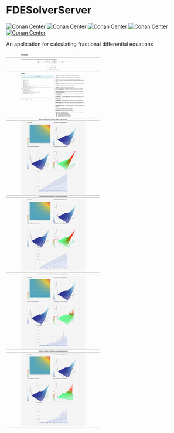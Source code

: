 # FDESolverServer
[![Conan Center](https://img.shields.io/conan/v/catch2?label=catch2&color=orange)](https://github.com/catchorg/Catch2)
[![Conan Center](https://img.shields.io/conan/v/boost?label=boost&color=%23aaf0ff)](https://github.com/boostorg/boost)
[![Conan Center](https://img.shields.io/conan/v/protobuf?label=protobuf)](https://github.com/protocolbuffers/protobuf)
[![Conan Center](https://img.shields.io/conan/v/grpc?label=grpc)](https://github.com/grpc/grpc)
[![Conan Center](https://img.shields.io/conan/v/antlr4-cppruntime?label=antlr4-cppruntime&color=red)](https://github.com/antlr/antlr4)

An application for calculating fractional differential equations

![](https://github.com/Igor743646/FDESolverServer/blob/master/images/FDESolver4.png)

